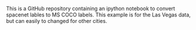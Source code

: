 This is a GitHub repository containing an ipython notebook to convert spacenet lables to MS COCO labels.  This example is for the Las Vegas data, but can easily to changed for other cities.

